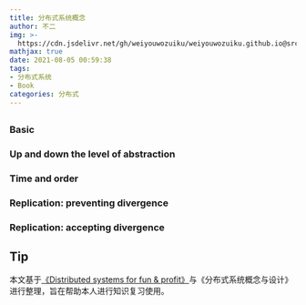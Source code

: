 ```yaml
---
title: 分布式系统概念
author: 不二
img: >-
  https://cdn.jsdelivr.net/gh/weiyouwozuiku/weiyouwozuiku.github.io@src/source/_posts/PageImg/分布式/dist-sys-cover.png
mathjax: true
date: 2021-08-05 00:59:38
tags:
- 分布式系统
- Book
categories: 分布式
---
```


## 

### Basic

###  Up and down the level of abstraction

### Time and order

### Replication: preventing divergence

### Replication: accepting divergence

## Tip

本文基于[《Distributed systems for fun & profit》](http://book.mixu.net/distsys/intro.html)与《分布式系统概念与设计》进行整理，旨在帮助本人进行知识复习使用。
